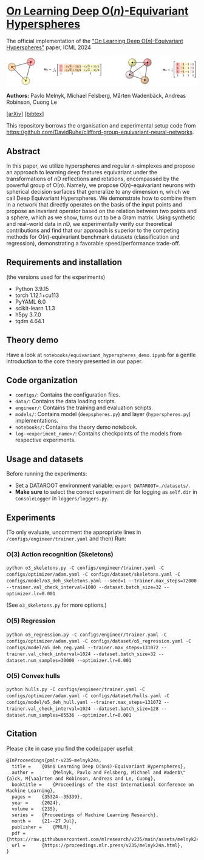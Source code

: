 # [O*n* Learning Deep O(*n*)-Equivariant Hyperspheres](https://proceedings.mlr.press/v235/melnyk24a.html)

<!-- Add assets/figure.png -->

The official implementation of the ["O*n* Learning Deep O(*n*)-Equivariant Hyperspheres"](https://proceedings.mlr.press/v235/melnyk24a.html) paper, ICML 2024

![Figure 1](misc/figure1.png)

**Authors:** Pavlo Melnyk, Michael Felsberg, Mårten Wadenbäck, Andreas Robinson, Cuong Le

[[arXiv]](https://arxiv.org/abs/2305.15613) [[bibtex]](https://github.com/pavlo-melnyk/equivariant-hyperspheres#Citation)

This repository borrows the organisation and experimental setup code from https://github.com/DavidRuhe/clifford-group-equivariant-neural-networks.

## Abstract
In this paper, we utilize hyperspheres and regular *n*-simplexes and propose an approach to learning deep features equivariant under the transformations of *n*D reflections and rotations, encompassed by the powerful group of O(*n*). Namely, we propose O(*n*)-equivariant neurons with spherical decision surfaces that generalize to any dimension n, which we call Deep Equivariant Hyperspheres. We demonstrate how to combine them in a network that directly operates on the basis of the input points and propose an invariant operator based on the relation between two points and a sphere, which as we show, turns out to be a Gram matrix. Using synthetic and real-world data in *n*D, we experimentally verify our theoretical contributions and find that our approach is superior to the competing methods for O(*n*)-equivariant benchmark datasets (classification and regression), demonstrating a favorable speed/performance trade-off.

## Requirements and installation 
(the versions used for the experiments)

- Python 3.9.15
- torch 1.12.1+cu113
- PyYAML 6.0
- scikit-learn 1.1.3
- h5py 3.7.0
- tqdm 4.64.1

## Theory demo
Have a look at `notebooks/equivariant_hyperspheres_demo.ipynb` for a gentle introduction to the core theory presented in our paper.

## Code organization
- `configs/`: Contains the configuration files.
- `data/`: Contains the data loading scripts.
- `engineer/`: Contains the training and evaluation scripts.
- `models/`: Contains model (`deepspheres.py`) and layer (`hyperspheres.py`) implementations.
- `notebooks/`: Contains the theory demo notebook.
- `log-<experiment_name>/`: Contains checkpoints of the models from respective experiments.

## Usage and datasets
Before running the experiments:

- Set a DATAROOT environment variable: `export DATAROOT=./datasets/`.
- **Make sure** to select the correct experiment dir for logging as `self.dir` in `ConsoleLogger` in `loggers/loggers.py`.

<!-- For the convex hull experiments, run `data/hulls.py` to generate the data. -->

## Experiments 
(To only evaluate, uncomment the appropriate lines in `/configs/engineer/trainer.yaml` and then) Run:

### O(3) Action recognition (Skeletons)
```python o3_skeletons.py -C configs/engineer/trainer.yaml -C configs/optimizer/adam.yaml -C configs/dataset/skeletons.yaml -C configs/model/o3_deh_skeletons.yaml --seed=1 --trainer.max_steps=72000 --trainer.val_check_interval=1000 --dataset.batch_size=32 --optimizer.lr=0.001```

(See `o3_skeletons.py` for more options.)


### O(5) Regression
```python o5_regression.py -C configs/engineer/trainer.yaml -C configs/optimizer/adam.yaml -C configs/dataset/o5_regression.yaml -C configs/model/o5_deh_reg.yaml --trainer.max_steps=131072 --trainer.val_check_interval=1024 --dataset.batch_size=32 --dataset.num_samples=30000 --optimizer.lr=0.001```


### O(5) Convex hulls
```python hulls.py -C configs/engineer/trainer.yaml -C configs/optimizer/adam.yaml -C configs/dataset/hulls.yaml -C configs/model/o5_deh_hull.yaml --trainer.max_steps=131072 --trainer.val_check_interval=1024 --dataset.batch_size=128 --dataset.num_samples=65536 --optimizer.lr=0.001```



## Citation
Please cite in case you find the code/paper useful:
```
@InProceedings{pmlr-v235-melnyk24a,
  title = 	 {O$n$ Learning Deep O($n$)-Equivariant Hyperspheres},
  author =       {Melnyk, Pavlo and Felsberg, Michael and Wadenb\"{a}ck, M{\aa}rten and Robinson, Andreas and Le, Cuong},
  booktitle = 	 {Proceedings of the 41st International Conference on Machine Learning},
  pages = 	 {35324--35339},
  year = 	 {2024},
  volume = 	 {235},
  series = 	 {Proceedings of Machine Learning Research},
  month = 	 {21--27 Jul},
  publisher =    {PMLR},
  pdf = 	 {https://raw.githubusercontent.com/mlresearch/v235/main/assets/melnyk24a/melnyk24a.pdf},
  url = 	 {https://proceedings.mlr.press/v235/melnyk24a.html},
}
```
